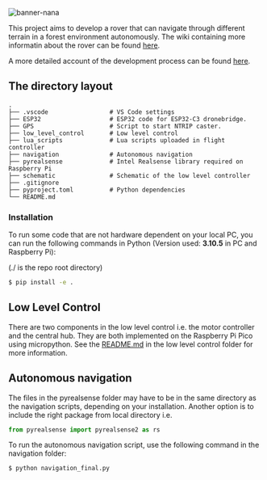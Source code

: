
![banner-nana](https://github.com/user-attachments/assets/7941604b-cee3-448b-9373-da8d395b1adb)

This project aims to develop a rover that can navigate through different terrain in a forest environment autonomously.
The wiki containing more informatin about the rover can be found [here](https://github.com/Alp-1/NANA-Forest-Rover/wiki).

A more detailed account of the development process can be found [here](https://alportakci.com/projects/).

## The directory layout

    .
    ├── .vscode                 # VS Code settings
    ├── ESP32                   # ESP32 code for ESP32-C3 dronebridge.
    ├── GPS                     # Script to start NTRIP caster.
    ├── low_level_control       # Low level control
    ├── lua_scripts             # Lua scripts uploaded in flight controller
    ├── navigation              # Autonomous navigation
    ├── pyrealsense             # Intel Realsense library required on Raspberry Pi
    ├── schematic               # Schematic of the low level controller
    ├── .gitignore
    ├── pyproject.toml          # Python dependencies
    └── README.md

### Installation
To run some code that are not hardware dependent on your local PC, you can run the following commands in Python (Version used: **3.10.5** in PC and Raspberry Pi):

(./ is the repo root directory)
```sh
$ pip install -e .
```

## Low Level Control
There are two components in the low level control i.e. the motor controller and the central hub. They are both implemented on the Raspberry Pi Pico using micropython. See the [README.md](low_level_control/README.md) in the low level control folder for more information.

## Autonomous navigation
The files in the pyrealsense folder may have to be in the same directory as the navigation scripts, depending on your installation.
Another option is to include the right package from local directory i.e. 
```python
from pyrealsense import pyrealsense2 as rs
``` 
To run the autonomous navigation script, use the following command in the navigation folder:
```sh
$ python navigation_final.py
```
